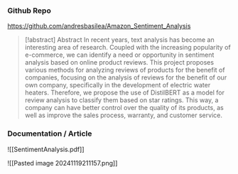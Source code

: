 ### Github Repo
https://github.com/andresbasilea/Amazon_Sentiment_Analysis

> [!abstract] Abstract
> In recent years, text analysis has become an interesting area of research. Coupled with the increasing popularity of e-commerce, we can identify a need or opportunity in sentiment analysis based on online product reviews. This project proposes various methods for analyzing reviews of products for the benefit of companies, focusing on the analysis of reviews for the benefit of our own company, specifically in the development of electric water heaters. Therefore, we propose the use of DistilBERT as a model for review analysis to classify them based on star ratings. This way, a company can have better control over the quality of its products, as well as improve the sales process, warranty, and customer service.

### Documentation / Article
![[SentimentAnalysis.pdf]]


![[Pasted image 20241119211157.png]]
